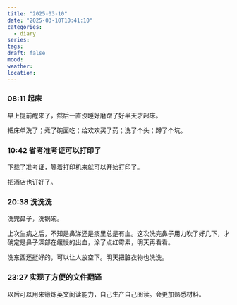 ```yaml
---
title: "2025-03-10"
date: "2025-03-10T10:41:10"
categories:
  - diary
series: 
tags: 
draft: false
mood: 
weather: 
location:
---
```



### 08:11 起床

早上提前醒来了，然后一直没睡好磨蹭了好半天才起床。

把床单洗了；煮了碗面吃；给欢欢买了药；洗了个头；蹲了个坑。

### 10:42 省考准考证可以打印了

下载了准考证，等着打印机来就可以开始打印了。

把酒店也订好了。

### 20:38 洗洗洗

洗完鼻子，洗锅碗。

上次生病之后，不知是鼻涕还是痰里总是有血。这次洗完鼻子用力吹了好几下，才确定是鼻子深部在缓慢的出血，涂了点红霉素，明天再看看。

洗东西还挺好的，可以让人放空下。明天把脏衣物也洗洗。

### 23:27 实现了方便的文件翻译

以后可以用来锻炼英文阅读能力，自己生产自己阅读。会更加熟悉材料。
